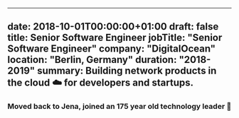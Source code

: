 
---
date: 2018-10-01T00:00:00+01:00
draft: false
title: Senior Software Engineer
jobTitle: "Senior Software Engineer"
company: "DigitalOcean"
location: "Berlin, Germany"
duration: "2018-2019"
summary: Building network products in the cloud ☁️ for developers and startups.
---

### Moved back to Jena, joined an 175 year old technology leader 🦄